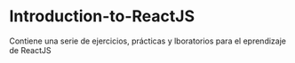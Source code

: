 # Introduction-to-ReactJS

Contiene una serie de ejercicios, prácticas y lboratorios para el eprendizaje de ReactJS
